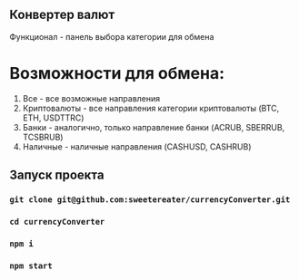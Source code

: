 ## Конвертер валют

Функционал - панель выбора категории для обмена

# Возможности для обмена:
1. Все - все возможные направления
2. Криптовалюты - все направления категории криптовалюты (BTC, ETH, USDTTRC)
3. Банки - аналогично, только направление банки (ACRUB, SBERRUB, TCSBRUB)
4. Наличные - наличные направления (CASHUSD, CASHRUB)


## Запуск проекта

### `git clone git@github.com:sweetereater/currencyConverter.git`

### `cd currencyConverter`

### `npm i`

### `npm start`


